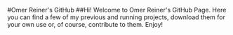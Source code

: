 #Omer Reiner's GitHub
##Hi! Welcome to Omer Reiner's GitHub Page.
Here you can find a few of my previous and running projects, download them for your own use or, of course, contribute to them.
Enjoy!
